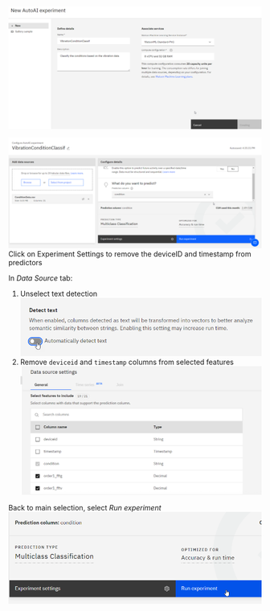 ![](AutoAI_Training.assets/AutoAI_Training-39dded76.png)

![](AutoAI_Training.assets/AutoAI_Training-e50d3a97.png)
Click on Experiment Settings to remove the deviceID and timestamp from predictors

In *Data Source* tab:
1. Unselect text detection
![](AutoAI_Training.assets/AutoAI_Training-425641ee.png)
1. Remove `deviceid` and `timestamp` columns from selected features
![](AutoAI_Training.assets/AutoAI_Training-5e4d49ca.png)

Back to main selection, select *Run experiment*
![Run Experiment](AutoAI_Training.assets/AutoAI_Training-4a4a0831.png)
